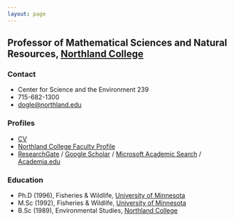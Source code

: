 ```yaml
---
layout: page
---
```


##  Professor of Mathematical Sciences and Natural Resources, [Northland College](http://www.northland.edu/)

### Contact
* Center for Science and the Environment 239
* 715-682-1300
* [dogle@northland.edu](mailto:dogle@northland.edu)

### Profiles
* [CV](resources/CV.pdf)
* [Northland College Faculty Profile](http://www.northland.edu/academics-faculty-profiles.htm?id=111)
* [ResearchGate](https://www.researchgate.net/profile/Derek_Ogle/) / [Google Scholar](http://scholar.google.com/citations?user=Xt9IgGkAAAAJ) / [Microsoft Academic Search](http://academic.research.microsoft.com/Author/34361005/derek-h-ogle) / [Academia.edu](http://northland.academia.edu/DerekOgle)

### Education
* Ph.D (1996), Fisheries & Wildlife, [University of Minnesota](http://fwcb.cfans.umn.edu/)
* M.Sc (1992), Fisheries & Wildlife, [University of Minnesota](http://fwcb.cfans.umn.edu/)
* B.Sc (1989), Environmental Studies, [Northland College](http://www.northland.edu/)
